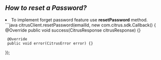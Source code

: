 <h2><i>How to reset a Password?</i></h2>

<li>To implement forget password feature use <b>resetPassword</b> method.</li>
```java
  citrusClient.resetPassword(emailId, new com.citrus.sdk.Callback<CitrusResponse>() {
     @Override
     public void success(CitrusResponse citrusResponse) {}

     @Override
     public void error(CitrusError error) {}
  });
  ```
